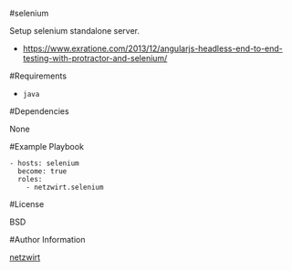 #selenium

Setup selenium standalone server.
- https://www.exratione.com/2013/12/angularjs-headless-end-to-end-testing-with-protractor-and-selenium/

#Requirements

* `java`

#Dependencies

None

#Example Playbook


	- hosts: selenium
	  become: true
	  roles:
	    - netzwirt.selenium



#License

BSD

#Author Information

[netzwirt](https://github.com/netzwirt)

